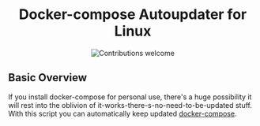 <h1 align="center">
  Docker-compose Autoupdater for Linux
</h1>
<p align="center">
  <img src="https://img.shields.io/badge/contributions-welcome-orange.svg" alt="Contributions welcome">
</p>

## Basic Overview

If you install docker-compose for personal use, there's a huge possibility it will rest into the oblivion of it-works-there-s-no-need-to-be-updated stuff.
With this script you can automatically keep updated [docker-compose](https://github.com/docker/compose).
